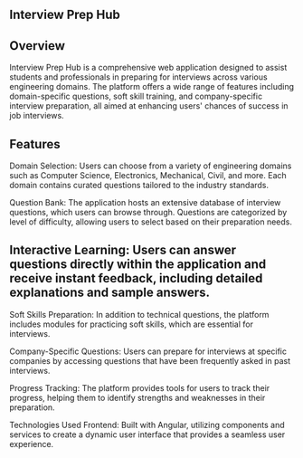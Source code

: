## Interview Prep Hub
## Overview
Interview Prep Hub is a comprehensive web application designed to assist students and professionals in preparing for interviews across various engineering domains. The platform offers a wide range of features including domain-specific questions, soft skill training, and company-specific interview preparation, all aimed at enhancing users' chances of success in job interviews.

## Features
Domain Selection: Users can choose from a variety of engineering domains such as Computer Science, Electronics, Mechanical, Civil, and more. Each domain contains curated questions tailored to the industry standards.

Question Bank: The application hosts an extensive database of interview questions, which users can browse through. Questions are categorized by level of difficulty, allowing users to select based on their preparation needs.

## Interactive Learning: Users can answer questions directly within the application and receive instant feedback, including detailed explanations and sample answers.

Soft Skills Preparation: In addition to technical questions, the platform includes modules for practicing soft skills, which are essential for interviews.

Company-Specific Questions: Users can prepare for interviews at specific companies by accessing questions that have been frequently asked in past interviews.

Progress Tracking: The platform provides tools for users to track their progress, helping them to identify strengths and weaknesses in their preparation.

Technologies Used
Frontend: Built with Angular, utilizing components and services to create a dynamic user interface that provides a seamless user experience.

